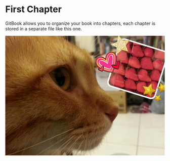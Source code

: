 # First Chapter

GitBook allows you to organize your book into chapters, each chapter is stored in a separate file like this one.

![](/assets/2015-01-15-17-39-33_deco.jpg)

